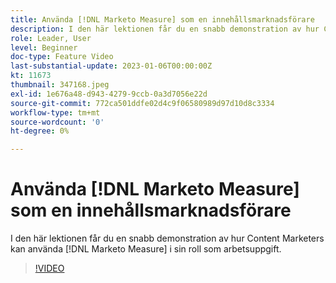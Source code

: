 ```yaml
---
title: Använda [!DNL Marketo Measure] som en innehållsmarknadsförare
description: I den här lektionen får du en snabb demonstration av hur Content Marketers kan använda [!DNL Marketo Measure] i sin roll som arbetsuppgift.
role: Leader, User
level: Beginner
doc-type: Feature Video
last-substantial-update: 2023-01-06T00:00:00Z
kt: 11673
thumbnail: 347168.jpeg
exl-id: 1e676a48-d943-4279-9ccb-0a3d7056e22d
source-git-commit: 772ca501ddfe02d4c9f06580989d97d10d8c3334
workflow-type: tm+mt
source-wordcount: '0'
ht-degree: 0%

---
```


# Använda [!DNL Marketo Measure] som en innehållsmarknadsförare

I den här lektionen får du en snabb demonstration av hur Content Marketers kan använda [!DNL Marketo Measure] i sin roll som arbetsuppgift.

>[!VIDEO](https://video.tv.adobe.com/v/347168/?quality=12&learn=on)
